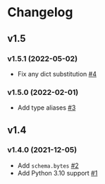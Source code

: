 # Changelog

## v1.5

### v1.5.1 (2022-05-02)

- Fix any dict substitution [#4](https://github.com/nikitanovosibirsk/revolt/pull/4)

### v1.5.0 (2022-02-01)

- Add type aliases [#3](https://github.com/nikitanovosibirsk/revolt/pull/3)

## v1.4

### v1.4.0 (2021-12-05)

- Add `schema.bytes` [#2](https://github.com/nikitanovosibirsk/revolt/pull/2)
- Add Python 3.10 support [#1](https://github.com/nikitanovosibirsk/revolt/pull/1)
